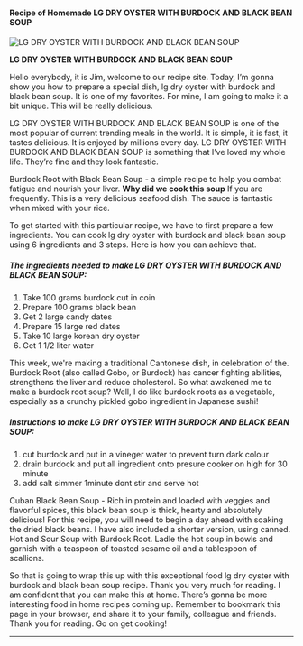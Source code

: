             

#### Recipe of Homemade LG DRY OYSTER WITH BURDOCK AND BLACK BEAN SOUP

![LG DRY OYSTER WITH BURDOCK AND BLACK BEAN SOUP](https://img-global.cpcdn.com/recipes/45180069/751x532cq70/lg-dry-oyster-with-burdock-and-black-bean-soup-recipe-main-photo.jpg)

**LG DRY OYSTER WITH BURDOCK AND BLACK BEAN SOUP**

Hello everybody, it is Jim, welcome to our recipe site. Today, I’m gonna show you how to prepare a special dish, lg dry oyster with burdock and black bean soup. It is one of my favorites. For mine, I am going to make it a bit unique. This will be really delicious.

LG DRY OYSTER WITH BURDOCK AND BLACK BEAN SOUP is one of the most popular of current trending meals in the world. It is simple, it is fast, it tastes delicious. It is enjoyed by millions every day. LG DRY OYSTER WITH BURDOCK AND BLACK BEAN SOUP is something that I’ve loved my whole life. They’re fine and they look fantastic.

Burdock Root with Black Bean Soup - a simple recipe to help you combat fatigue and nourish your liver. **Why did we cook this soup** If you are frequently. This is a very delicious seafood dish. The sauce is fantastic when mixed with your rice.

To get started with this particular recipe, we have to first prepare a few ingredients. You can cook lg dry oyster with burdock and black bean soup using 6 ingredients and 3 steps. Here is how you can achieve that.

##### The ingredients needed to make LG DRY OYSTER WITH BURDOCK AND BLACK BEAN SOUP:

1.  Take 100 grams burdock cut in coin
2.  Prepare 100 grams black bean
3.  Get 2 large candy dates
4.  Prepare 15 large red dates
5.  Take 10 large korean dry oyster
6.  Get 1 1/2 liter water

This week, we're making a traditional Cantonese dish, in celebration of the. Burdock Root (also called Gobo, or Burdock) has cancer fighting abilities, strengthens the liver and reduce cholesterol. So what awakened me to make a burdock root soup? Well, I do like burdock roots as a vegetable, especially as a crunchy pickled gobo ingredient in Japanese sushi!

##### Instructions to make LG DRY OYSTER WITH BURDOCK AND BLACK BEAN SOUP:

1.  cut burdock and put in a vineger water to prevent turn dark colour
2.  drain burdock and put all ingredient onto presure cooker on high for 30 minute
3.  add salt simmer 1minute dont stir and serve hot

Cuban Black Bean Soup - Rich in protein and loaded with veggies and flavorful spices, this black bean soup is thick, hearty and absolutely delicious! For this recipe, you will need to begin a day ahead with soaking the dried black beans. I have also included a shorter version, using canned. Hot and Sour Soup with Burdock Root. Ladle the hot soup in bowls and garnish with a teaspoon of toasted sesame oil and a tablespoon of scallions.

So that is going to wrap this up with this exceptional food lg dry oyster with burdock and black bean soup recipe. Thank you very much for reading. I am confident that you can make this at home. There’s gonna be more interesting food in home recipes coming up. Remember to bookmark this page in your browser, and share it to your family, colleague and friends. Thank you for reading. Go on get cooking!

* * *
